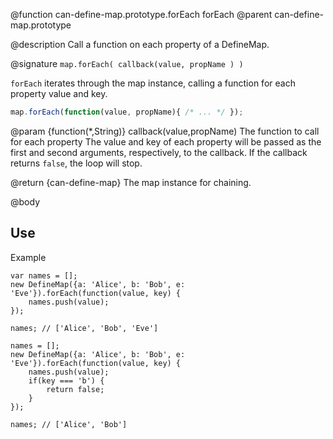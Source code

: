 @function can-define-map.prototype.forEach forEach
@parent can-define-map.prototype

@description Call a function on each property of a DefineMap.

@signature `map.forEach( callback(value, propName ) )`

`forEach` iterates through the map instance, calling a function
for each property value and key.

```javascript
map.forEach(function(value, propName){ /* ... */ });
```

  @param {function(*,String)} callback(value,propName) The function to call for each property
  The value and key of each property will be passed as the first and second
  arguments, respectively, to the callback. If the callback returns `false`,
  the loop will stop.

  @return {can-define-map} The map instance for chaining.

@body

## Use

Example

```
var names = [];
new DefineMap({a: 'Alice', b: 'Bob', e: 'Eve'}).forEach(function(value, key) {
    names.push(value);
});

names; // ['Alice', 'Bob', 'Eve']

names = [];
new DefineMap({a: 'Alice', b: 'Bob', e: 'Eve'}).forEach(function(value, key) {
    names.push(value);
    if(key === 'b') {
        return false;
    }
});

names; // ['Alice', 'Bob']
```
